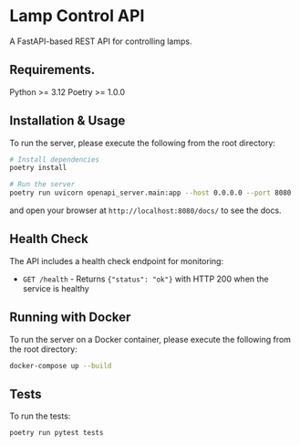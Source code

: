 # Lamp Control API

A FastAPI-based REST API for controlling lamps.

## Requirements.

Python >= 3.12
Poetry >= 1.0.0

## Installation & Usage

To run the server, please execute the following from the root directory:

```bash
# Install dependencies
poetry install

# Run the server
poetry run uvicorn openapi_server.main:app --host 0.0.0.0 --port 8080
```

and open your browser at `http://localhost:8080/docs/` to see the docs.

## Health Check

The API includes a health check endpoint for monitoring:

- `GET /health` - Returns `{"status": "ok"}` with HTTP 200 when the service is healthy

## Running with Docker

To run the server on a Docker container, please execute the following from the root directory:

```bash
docker-compose up --build
```

## Tests

To run the tests:

```bash
poetry run pytest tests
```
